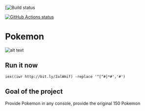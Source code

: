 [![Build status]()

<p align="left">
  <a href="https://github.com/jaapbrasser/pokemon"><img alt="GitHub Actions status" src="https://github.com/jaapbrasser/pokemon/workflows/Main%20workflow/badge.svg"></a>
</p>

# Pokemon

![alt text](https://github.com/jaapbrasser/Pokemon/blob/master/Pictures/Pikachu.png "Pikachu in PowerShell console")

## Run it now

```iex((iwr http://bit.ly/2alWmif) -replace '^[^#]*#','#')```

## Goal of the project

Provide Pokemon in any console, provide the original 150 Pokemon
